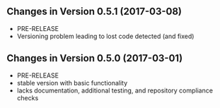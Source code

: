 ## Changes in Version 0.5.1 (2017-03-08)
* PRE-RELEASE
* Versioning problem leading to lost code detected (and fixed)

## Changes in Version 0.5.0 (2017-03-01)
* PRE-RELEASE
* stable version with basic functionality
* lacks documentation, additional testing, and repository compliance checks

